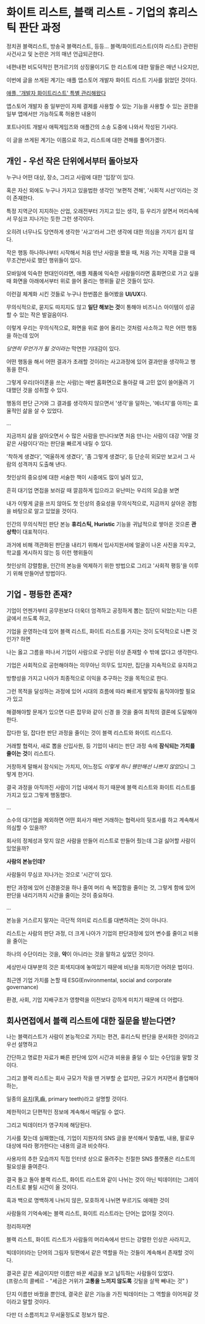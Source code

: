 # 화이트 리스트, 블랙 리스트 - 기업의 휴리스틱 판단 과정

정치권 블랙리스트, 방송국 블랙리스트, 등등... 블랙/화이트리스트(이하 리스트) 관련된 사건사고 및 논란은 거의 매년 언급되곤한다.

네편내편 비도덕적인 편가르기의 상징물이기도 한 리스트에 대한 말들은 매년 나오지만,

이번에 글을 쓰게된 계기는 애플 앱스토어 개발자 화이트 리스트 기사를 읽었던 것이다.

[애플, '개발자 화이트리스트' 특별 관리해왔다](https://zdnet.co.kr/view/?no=20210507102921)

앱스토어 개발자 중 일부만이 자체 결제를 사용할 수 있는 기능을 사용할 수 있는 권한을 일부 앱에서만 가능하도록 허용한 내용이

포트나이트 개발사 애픽게임즈와 애플간의 소송 도중에 나와서 작성된 기사다.

이 글을 쓰게된 계기는 이쯤으로 하고, 리스트에 대한 견해를 풀어가겠다.

## 개인 - 우선 작은 단위에서부터 돌아보자

누구나 어떤 대상, 장소, 그리고 사람에 대한 '입장'이 있다.

혹은 자신 외에도 누구나 가지고 있을법한 생각인 '보편적 견해', '사회적 시선'이라는 것이 존재한다.

특정 지역군이 지지하는 산업, 오래전부터 가지고 있는 생각, 등 우리가 살면서 머리속에서 무심코 지나가는 듯한 그런 생각이다.

오히려 너무나도 당연하게 생각한 '사고'라서 그런 생각에 대한 의심을 가지기 쉽지 않다.

작은 행동 하나하나부터 시작해서 처음 만난 사람을 봤을 때, 처음 가는 지역을 갔을 때 무조건반사로 했던 행위들이 있다.

모바일에 익숙한 현대인이라면, 애플 제품에 익숙한 사람들이라면 홈화면으로 가고 싶을 때 화면을 아래에서부터 위로 쓸어 올리는 행위들 같은 것들이 있다.

이런걸 체계화 시킨 것들로 누구나 한번쯤은 들어봤을 **UI/UX**다.

무의식적으로, 묻지도 따지지도 않고 **일단 해보는 것**이 통해야 비즈니스 아이템이 성공할 수 있는 작은 발걸음이다.

이렇게 우리는 무의식적으로, 화면을 위로 쓸어 올리는 것처럼 사소하고 작은 어떤 행동을 하는데 있어

*당연히 무언가가 될 것이라는* 막연한 기대감이 있다.

어떤 행동을 해서 어떤 결과가 초래할 것이라는 사고과정에 있어 결과만을 생각하고 행동을 한다.

그렇게 우리(아이폰을 쓰는 사람)는 매번 홈화면으로 돌아갈 때 고민 없이 쓸어올려 기대했던 것을 성취할 수 있다.

행동의 판단 근거와 그 결과를 생각하지 않으면서 '생각'을 덜하는, '에너지'를 아끼는 효율적인 삶을 살 수 있었다.

...

지금까지 삶을 살아오면서 수 많은 사람을 만나다보면 처음 만나는 사람이 대강 '어떨 것 같은 사람이다'라는 판단을  빠르게 내릴 수 있다.

'착하게 생겼다', '억울하게 생겼다', '좀 그렇게 생겼다', 등 단순히 외모만 보고서 그 사람의 성격까지 도출해 낸다.

첫인상의 중요성에 대한 서술한 책이 시중에도 많이 널려 있고,

흔히 대기업 면접을 보러갈 때 깔끔하게 입으라고 유난떠는 우리의 모습을 보면

내가 이렇게 글을 쓰지 않아도 첫 인상의 중요성을 무의식적으로, 지금까지 살아온 경험을 바탕으로 알고 있었을 것이다.

인간의 무의식적인 판단 본능 **휴리스틱, Huristic** 기능을 귀납적으로 쌓아온 것으론 **관상학**이 대표적이다. 

과거에 비해 객관화된 판단을 내리기 위해서 입사지원서에 얼굴이 나온 사진을 지우고, 학교를 게시하지 않는 등 이런 행위들이

첫인상의 강렬함을, 인간의 본능을 억제하기 위한 방법으로 그리고 '사회적 평등'을 이루기 위해 만들어낸 방법이다.

## 기업 - 평등한 존재?

기업이 언젠가부터 공무원보다 더욱더 엄격하고 공정하게 뽑는 집단이 되었는지는 다른 글에서 쓰도록 하고, 

기업을 운영하는데 있어 블랙 리스트, 화이트 리스트를 가지는 것이 도덕적으로 나쁜 것인가? 하면

나는 옳고 그름을 떠나서 기업이 사람으로 구성된 이상 존재할 수 밖에 없다고 생각한다.

기업은 사회적으로 공헌해야하는 의무아닌 의무도 있지만, 집단을 지속적으로 유지하고

방향성을 가지고 나아가 최종적으로 이익을 추구하는 것을 목적으로 한다.

그런 목적을 달성하는 과정에 있어 시대의 흐름에 따라 빠르게 발맞춰 움직여야할 필요가 있고

해결해야할 문제가 있으면 다른 잡무와 같이 신경 쓸 것을 줄여 최적의 결론에 도달해야한다.

잡다한 일, 잡다한 판단 과정을 줄이는 것이 블랙 리스트와 화이트 리스트다.

거래할 협력사, 새로 뽑을 신입사원, 등 기업이 내리는 판단 과정 속에 **잠식되는 가치를 줄이는 것**이 리스트다.

거창하게 말해서 잠식되는 가치지, 어느정도 *이렇게 하니 웬만해선 나쁘지 않았*으니 그렇게 한거다.

결국 과정을 아직까진 사람이 기업 내에서 하기 때문에 블랙 리스트와 화이트 리스트를 가지고 있고 그렇게 행동했다.

...

소수의 대기업을 제외하면 어떤 회사가 매번 거래하는 협력사의 뒷조사를 하고 계속해서 의심할 수 있을까?

회사의 정체성과 맞지 않은 사람을 만들어 리스트로 만들어 줬는데 그걸 싫어할 사람이 있었을까?

**사람의 본능인데?**

사람들이 무심코 지나가는 것으로 '시간'이 있다.

판단 과정에 있어 신경쓸것을 하나 줄여 머리 속 복잡함을 줄이는 것, 그렇게 함에 있어 판단을 내리기까지 시간을 줄이는 것이 중요하다.

...

본능을 거스르지 말자는 극단적 의미로 리스트를 대변하려는 것이 아니다.

리스트는 사람의 판단 과정, 더 크게 나아가 기업의 판단과정에 있어 변수를 줄이고 비용을 줄이는

하나의 수단이라는 것을, **악**이 아니라는 것을 말하고 싶었던 것이다.

세상만사 대부분의 것은 회색지대에 놓여있기 때문에 비난을 피하기란 어려운 법이다.

최근엔 기업 가치를 논할 때 ESG(Environmental, social and corporate governance)

환경, 사회, 기업 지배구조가 영향력을 이전보다 강하게 미치기 때문에 더 어렵다.

## 회사면접에서 블랙 리스트에 대한 질문을 받는다면?

나는 블랙리스트가 사람이 본능적으로 가지는 편견, 휴리스틱 판단을 문서화한 것이라고 우선 설명하고

간단하고 명료한 자료가 빠른 판단에 있어 시간과 비용을 줄일 수 있는 수단임을 말할 것이다.

그리고 블랙 리스트는 회사 규모가 작을 땐 거부할 순 없지만, 규모가 커지면서 졸업해야하는,

일종의 [유치](https://ko.wikipedia.org/wiki/유치)(乳齒, primary teeth)라고 설명할 것이다.

제한적이고 단편적인 정보에 계속해서 매달릴 수 없다.

그리고 빅데이터가 영구치에 해당된다.

기사를 찾는데 실패했는데, 기업이 지원자의 SNS 글을 분석해서 맞춤법, 내용, 팔로우 대상에 따라 평가한다는 내용의 글과 비슷하다.

사용자의 추한 모습까지 직접 인터넷 상으로 올려주는 친절한 SNS 플랫폼은 리스트의 필요성을 줄여준다.

결국 돌고 돌아 블랙 리스트, 화이트 리스트와 같이 나뉘는 것이 아닌 빅데이터는 그레이 리스트로 불릴 시간이 올 것이다.

흑과 백으로 명백하게 나뉘지 않은, 모호하게 나뉘면 부르기도 애매한 것이

사람들의 기억속에는 블랙 리스트, 화이트 리스트라는 단어는 없어질 것이다.

정리하자면

블랙 리스트, 화이트 리스트가 사람들의 머리속에서 만드는 강렬한 인상은 사라지고,

빅데이터라는 단어의 그림자 뒷편에서 같은 역할을 하는 것들이 계속해서 존재할 것이다.

결국은 같은 세금이지만 이름만 바꾼 세금을 보고 납득하는 사람들이 있었다.<br>
(프랑스의 콜베르 - "세금은 거위가 **고통을 느끼지 않도록** 깃털을 살짝 빼내는 것" )

단지 이름만 바꿨을 뿐인데, 결국은 같은 기능을 가진 빅데이터는 그 역할을 이어져갈 것이라고 말할 것이다.

다만 더 소름끼치고 무서울정도로 정보가 많은.